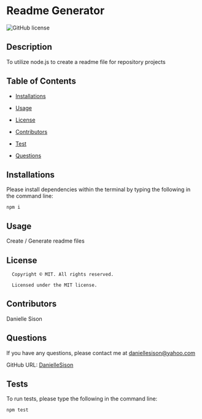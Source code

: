 # Readme Generator
![GitHub license](https://img.shields.io/badge/license-MIT-lightblue.svg)

## Description

To utilize node.js to create a readme file for repository projects

## Table of Contents

* [Installations](#installation)
* [Usage](#usage)

* [License](#license)

* [Contributors](#contributors)
* [Test](#test)
* [Questions](#questions)

## Installations

Please install dependencies within the terminal by typing the following in the command line:

```
npm i
```

## Usage

Create / Generate readme files 

## License
      Copyright © MIT. All rights reserved. 
      
      Licensed under the MIT license.

## Contributors

Danielle Sison

## Questions

If you have any questions, please contact me at daniellesison@yahoo.com

GitHub URL: [DanielleSison](https://github.com/DanielleSison/)

## Tests

To run tests, please type the following in the command line:

```
npm test
```


